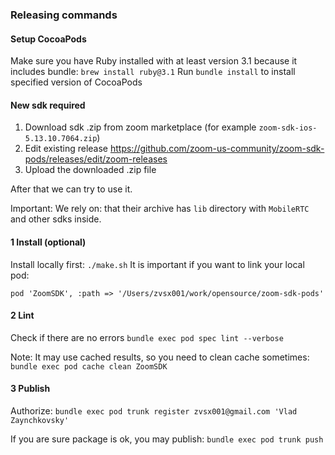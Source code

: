 

### Releasing commands

#### Setup CocoaPods
Make sure you have Ruby installed with at least version 3.1 because it includes bundle: `brew install ruby@3.1`
Run `bundle install` to install specified version of CocoaPods

#### New sdk required

1) Download sdk .zip from zoom marketplace (for example `zoom-sdk-ios-5.13.10.7064.zip`)
2) Edit existing release https://github.com/zoom-us-community/zoom-sdk-pods/releases/edit/zoom-releases
3) Upload the downloaded .zip file

After that we can try to use it. 

Important: We rely on: that their archive has `lib` directory with `MobileRTC` and other sdks inside.

#### 1 Install (optional)

Install locally first: `./make.sh`
It is important if you want to link your local pod: 
```Podfile  
pod 'ZoomSDK', :path => '/Users/zvsx001/work/opensource/zoom-sdk-pods'
```

#### 2 Lint

Check if there are no errors `bundle exec pod spec lint --verbose`

Note: It may use cached results, so you need to clean cache sometimes:
`bundle exec pod cache clean ZoomSDK`

#### 3 Publish

Authorize: `bundle exec pod trunk register zvsx001@gmail.com 'Vlad Zaynchkovsky'`

If you are sure package is ok, you may publish: `bundle exec pod trunk push`
